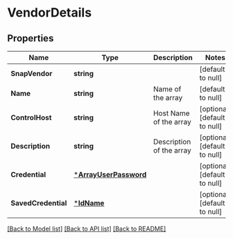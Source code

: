 # VendorDetails

## Properties
Name | Type | Description | Notes
------------ | ------------- | ------------- | -------------
**SnapVendor** | **string** |  | [default to null]
**Name** | **string** | Name of the array | [default to null]
**ControlHost** | **string** | Host Name of the array | [optional] [default to null]
**Description** | **string** | Description of the array | [optional] [default to null]
**Credential** | [***ArrayUserPassword**](ArrayUserPassword.md) |  | [optional] [default to null]
**SavedCredential** | [***IdName**](IdName.md) |  | [optional] [default to null]

[[Back to Model list]](../README.md#documentation-for-models) [[Back to API list]](../README.md#documentation-for-api-endpoints) [[Back to README]](../README.md)

